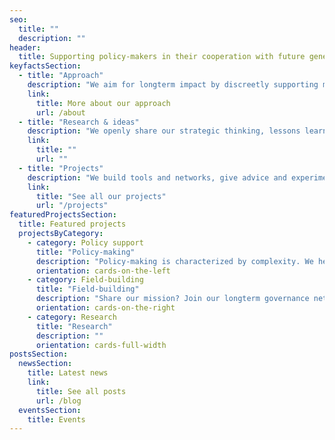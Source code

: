 ```yaml
---
seo:
  title: ""
  description: ""
header:
  title: Supporting policy-makers in their cooperation with future generations
keyfactsSection:
  - title: "Approach"
    description: "We aim for longterm impact by discreetly supporting multilateral institutions."
    link:
      title: More about our approach
      url: /about
  - title: "Research & ideas"
    description: "We openly share our strategic thinking, lessons learned and research."
    link:
      title: ""
      url: ""
  - title: "Projects"
    description: "We build tools and networks, give advice and experiment systematically."
    link:
      title: "See all our projects"
      url: "/projects"
featuredProjectsSection:
  title: Featured projects
  projectsByCategory:
    - category: Policy support
      title: "Policy-making"
      description: "Policy-making is characterized by complexity. We help you and your team grapple productively with it."
      orientation: cards-on-the-left
    - category: Field-building
      title: "Field-building"
      description: "Share our mission? Join our longterm governance network."
      orientation: cards-on-the-right
    - category: Research
      title: "Research"
      description: ""
      orientation: cards-full-width
postsSection:
  newsSection:
    title: Latest news
    link:
      title: See all posts
      url: /blog
  eventsSection:
    title: Events
---
```


